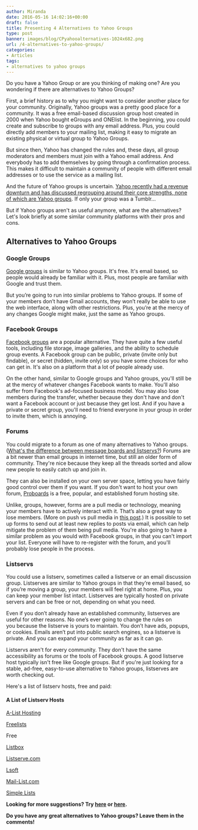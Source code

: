 ```yaml
---
author: Miranda
date: 2016-05-16 14:02:16+00:00
draft: false
title: Presenting 4 Alternatives to Yahoo Groups
type: post
banner: images/blog/CPyahooalternatives-1024x682.png
url: /4-alternatives-to-yahoo-groups/
categories:
- Articles
tags:
- alternatives to yahoo groups
---
```


Do you have a Yahoo Group or are you thinking of making one? Are you wondering if there are alternatives to Yahoo Groups?

First, a brief history as to why you might want to consider another place for your community. Originally, Yahoo groups was a pretty good place for a community. It was a free email-based discussion group host created in 2000 when Yahoo bought eGroups and ONElist. In the beginning, you could create and subscribe to groups with any email address. Plus, you could directly add members to your mailing list, making it easy to migrate an existing physical or virtual group to Yahoo Groups.

But since then, Yahoo has changed the rules and, these days, all group moderators and members must join with a Yahoo email address. And everybody has to add themselves by going through a confirmation process. This makes it difficult to maintain a community of people with different email addresses or to use the service as a mailing list.

And the future of Yahoo groups is uncertain. [Yahoo recently had a revenue downturn and has discussed regrouping around their core strengths, none of which are Yahoo groups](http://marketingland.com/yahoo-revenues-off-15-percent-ceo-mayer-announces-restructuring-plan-162419). If only your group was a Tumblr...

But if Yahoo groups aren't as useful anymore, what are the alternatives? Let's look briefly at some similar community platforms with their pros and cons.


## Alternatives to Yahoo Groups




### Google Groups


[Google groups](https://groups.google.com/) is similar to Yahoo groups. It's free. It's email based, so people would already be familiar with it. Plus, most people are familiar with Google and trust them.

But you’re going to run into similar problems to Yahoo groups. If some of your members don’t have Gmail accounts, they won’t really be able to use the web interface, along with other restrictions. Plus, you’re at the mercy of any changes Google might make, just the same as Yahoo groups.


### Facebook Groups


[Facebook groups](https://groups.fb.com/) are a popular alternative. They have quite a few useful tools, including file storage, image galleries, and the ability to schedule group events. A Facebook group can be public, private (invite only but findable), or secret (hidden, invite only) so you have some choices for who can get in. It's also on a platform that a lot of people already use.

On the other hand, similar to Google groups and Yahoo groups, you'll still be at the mercy of whatever changes Facebook wants to make. You'll also suffer from Facebook's ad-focused business model. You may also lose members during the transfer, whether because they don't have and don't want a Facebook account or just because they get lost. And if you have a private or secret group, you'll need to friend everyone in your group in order to invite them, which is annoying.


### Forums


You could migrate to a forum as one of many alternatives to Yahoo groups. ([What's the difference between message boards and listservs?](https://www.mail-list.com/listserv-vs-web-message-board-forum/)) Forums are a bit newer than email groups in internet time, but still an older form of community. They're nice because they keep all the threads sorted and allow new people to easily catch up and join in.

They can also be installed on your own server space, letting you have fairly good control over them if you want. If you don't want to host your own forum, [Proboards](https://www.proboards.com/) is a free, popular, and established forum hosting site.

Unlike, groups, however, forms are a pull media or technology, meaning your members have to actively interact with it. That’s also a great way to lose members. (More on push vs pull media in [this post](http://www.mail-list.com/push-vs-pull-in-online-communities/).) It is possible to set up forms to send out at least new replies to posts via email, which can help mitigate the problem of them being pull media. You're also going to have a similar problem as you would with Facebook groups, in that you can't import your list. Everyone will have to re-register with the forum, and you'll probably lose people in the process.


### Listservs


You could use a listserv, sometimes called a listserve or an email discussion group. Listserves are similar to Yahoo groups in that they’re email based, so if you’re moving a group, your members will feel right at home. Plus, you can keep your member list intact. Listserves are typically hosted on private servers and can be free or not, depending on what you need.

Even if you don’t already have an established community, listserves are useful for other reasons. No one’s ever going to change the rules on you because the listserve is yours to maintain. You don’t have ads, popups, or cookies. Emails aren’t put into public search engines, so a listserve is private. And you can expand your community as far as it can go.

Listservs aren't for every community. They don't have the same accessibility as forums or the tools of Facebook groups. A good listserve host typically isn't free like Google groups. But if you're just looking for a stable, ad-free, easy-to-use alternative to Yahoo groups, listserves are worth checking out.

Here's a list of listserv hosts, free and paid:


#### A List of Listserv Hosts







[A-List Hosting](http://a-listhosting.com/)




$$$$




[Freelists](http://www.freelists.org/)




Free




[Listbox](http://www.listbox.com/)




$$$$




[Listserve.com](http://listserve.com/)




$$$$




[Lsoft](http://www.lsoft.com/)




$$$$




[Mail-List.com](http://listserve-hosting.com/)




$$$$




[Simple Lists](http://www.simplelists.com/)




$$$$








**Looking for more suggestions? Try [here](http://www.moreofit.com/similar-to/groups.yahoo.com/Top_10_Sites_Like_Yahoo_Groups/) or [here](http://www.similarsitesearch.com/alternatives-to/groups.yahoo.com).**

**Do you have any great alternatives to Yahoo groups? Leave them in the comments!**
